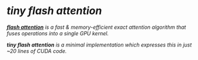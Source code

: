 # _tiny flash attention_

_**[flash attention](https://github.com/Dao-AILab/flash-attention)** is a fast & memory-efficient exact attention algorithm that fuses operations into a single GPU kernel._

_**tiny flash attention** is a minimal implementation which expresses this in just ~20 lines of CUDA code._

